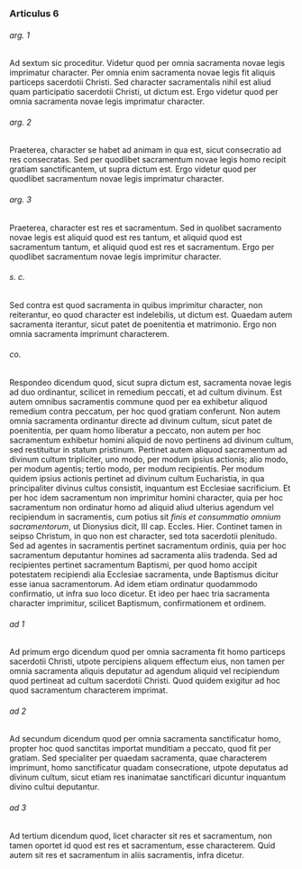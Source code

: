 ### Articulus 6

###### arg. 1
Ad sextum sic proceditur. Videtur quod per omnia sacramenta novae legis imprimatur character. Per omnia enim sacramenta novae legis fit aliquis particeps sacerdotii Christi. Sed character sacramentalis nihil est aliud quam participatio sacerdotii Christi, ut dictum est. Ergo videtur quod per omnia sacramenta novae legis imprimatur character.

###### arg. 2
Praeterea, character se habet ad animam in qua est, sicut consecratio ad res consecratas. Sed per quodlibet sacramentum novae legis homo recipit gratiam sanctificantem, ut supra dictum est. Ergo videtur quod per quodlibet sacramentum novae legis imprimatur character.

###### arg. 3
Praeterea, character est res et sacramentum. Sed in quolibet sacramento novae legis est aliquid quod est res tantum, et aliquid quod est sacramentum tantum, et aliquid quod est res et sacramentum. Ergo per quodlibet sacramentum novae legis imprimitur character.

###### s. c.
Sed contra est quod sacramenta in quibus imprimitur character, non reiterantur, eo quod character est indelebilis, ut dictum est. Quaedam autem sacramenta iterantur, sicut patet de poenitentia et matrimonio. Ergo non omnia sacramenta imprimunt characterem.

###### co.
Respondeo dicendum quod, sicut supra dictum est, sacramenta novae legis ad duo ordinantur, scilicet in remedium peccati, et ad cultum divinum. Est autem omnibus sacramentis commune quod per ea exhibetur aliquod remedium contra peccatum, per hoc quod gratiam conferunt. Non autem omnia sacramenta ordinantur directe ad divinum cultum, sicut patet de poenitentia, per quam homo liberatur a peccato, non autem per hoc sacramentum exhibetur homini aliquid de novo pertinens ad divinum cultum, sed restituitur in statum pristinum. Pertinet autem aliquod sacramentum ad divinum cultum tripliciter, uno modo, per modum ipsius actionis; alio modo, per modum agentis; tertio modo, per modum recipientis. Per modum quidem ipsius actionis pertinet ad divinum cultum Eucharistia, in qua principaliter divinus cultus consistit, inquantum est Ecclesiae sacrificium. Et per hoc idem sacramentum non imprimitur homini character, quia per hoc sacramentum non ordinatur homo ad aliquid aliud ulterius agendum vel recipiendum in sacramentis, cum potius sit *finis et consummatio omnium sacramentorum*, ut Dionysius dicit, III cap. Eccles. Hier. Continet tamen in seipso Christum, in quo non est character, sed tota sacerdotii plenitudo. Sed ad agentes in sacramentis pertinet sacramentum ordinis, quia per hoc sacramentum deputantur homines ad sacramenta aliis tradenda. Sed ad recipientes pertinet sacramentum Baptismi, per quod homo accipit potestatem recipiendi alia Ecclesiae sacramenta, unde Baptismus dicitur esse ianua sacramentorum. Ad idem etiam ordinatur quodammodo confirmatio, ut infra suo loco dicetur. Et ideo per haec tria sacramenta character imprimitur, scilicet Baptismum, confirmationem et ordinem.

###### ad 1
Ad primum ergo dicendum quod per omnia sacramenta fit homo particeps sacerdotii Christi, utpote percipiens aliquem effectum eius, non tamen per omnia sacramenta aliquis deputatur ad agendum aliquid vel recipiendum quod pertineat ad cultum sacerdotii Christi. Quod quidem exigitur ad hoc quod sacramentum characterem imprimat.

###### ad 2
Ad secundum dicendum quod per omnia sacramenta sanctificatur homo, propter hoc quod sanctitas importat munditiam a peccato, quod fit per gratiam. Sed specialiter per quaedam sacramenta, quae characterem imprimunt, homo sanctificatur quadam consecratione, utpote deputatus ad divinum cultum, sicut etiam res inanimatae sanctificari dicuntur inquantum divino cultui deputantur.

###### ad 3
Ad tertium dicendum quod, licet character sit res et sacramentum, non tamen oportet id quod est res et sacramentum, esse characterem. Quid autem sit res et sacramentum in aliis sacramentis, infra dicetur.

